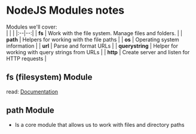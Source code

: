 # NodeJS Modules notes
Modules  we'll cover:  
|  |  |
|:--|--:|
| **fs** | Work with the file system. Manage files and folders. |
| **path** | Helpers for working with the file paths |
| **os** | Operating system information |
| **url** | Parse and format URLs |
| **querystring** | Helper for working with query strings from URLs |
| **http** | Create server and listen for HTTP requests |


## fs (filesystem) Module
read: [Documentation](https://nodejs.org/api/fs.html)

## path Module
- Is a core module that allows us to work with files and directory paths